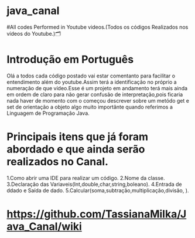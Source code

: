 # java_canal
#All codes Performed in Youtube videos.(Todos os códigos Realizados nos vídeos do Youtube.)🗂️


# Introdução em Português

Olá a todos cada código postado vai estar comentanto para facilitar o entendimento além do youtube.Assim terá a identificação no próprio a numeração de que vídeo.Esse é um projeto em andamento terá mais ainda em ordem de claro para não gerar confusão de interpretação,pois ficaria nada haver de momento com o começou descrever sobre um metódo get e set de orientação a objeto algo muito importânte quando referimos a Linguagem de Programação Java. 


# Principais itens que já foram abordado e que ainda serão realizados no Canal.

1.Como abrir uma IDE para realizar um código.
2.Nome da classe.
3.Declaração das Variaveis(Int,double,char,string,boleano).
4.Entrada de ddado e Saída de dado.
5.Calcular(soma,subtração,multiplicação,divisão,  ).








# https://github.com/TassianaMilka/Java_Canal/wiki
